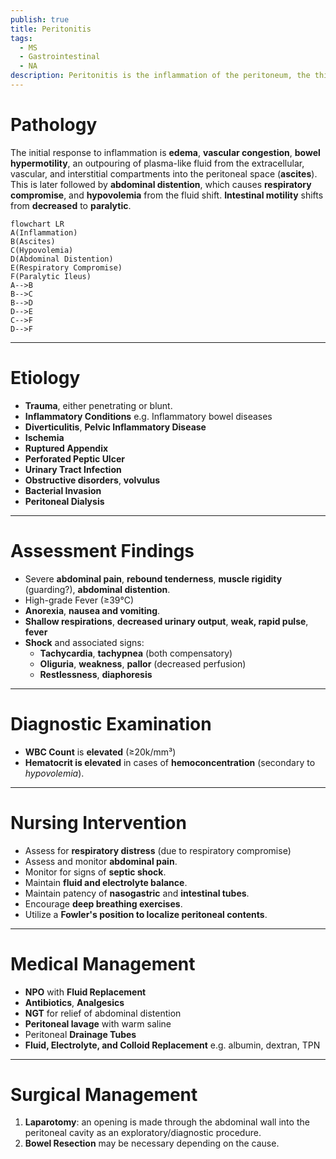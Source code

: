 ```yaml
---
publish: true
title: Peritonitis
tags:
  - MS
  - Gastrointestinal
  - NA
description: Peritonitis is the inflammation of the peritoneum, the thin membrane lining the abdominal cavity and covering the abdominal organs. It commonly results from bacterial contamination due to perforations in the gastrointestinal tract, such as from a ruptured appendix, perforated ulcer, or diverticulum.
---
```

# Pathology
The initial response to inflammation is **edema**, **vascular congestion**, **bowel hypermotility**, an outpouring of plasma-like fluid from the extracellular, vascular, and interstitial compartments into the peritoneal space (**ascites**). This is later followed by **abdominal distention**, which causes **respiratory compromise**, and **hypovolemia** from the fluid shift. **Intestinal motility** shifts from **decreased** to **paralytic**.

```mermaid
flowchart LR
A(Inflammation)
B(Ascites)
C(Hypovolemia)
D(Abdominal Distention)
E(Respiratory Compromise)
F(Paralytic Ileus)
A-->B
B-->C
B-->D
D-->E
C-->F
D-->F
```

___

# Etiology
- **Trauma**, either penetrating or blunt.
- **Inflammatory Conditions** e.g. Inflammatory bowel diseases
- **Diverticulitis**, **Pelvic Inflammatory Disease**
- **Ischemia**
- **Ruptured Appendix**
- **Perforated Peptic Ulcer**
- **Urinary Tract Infection**
- **Obstructive disorders**, **volvulus**
- **Bacterial Invasion**
- **Peritoneal Dialysis**

___

# Assessment Findings
- Severe **abdominal pain**, **rebound tenderness**, **muscle rigidity** (guarding?), **abdominal distention**.
- High-grade Fever (≥39°C)
- **Anorexia**, **nausea and vomiting**.
- **Shallow respirations**, **decreased urinary output**, **weak, rapid pulse**, **fever**
- **Shock** and associated signs:
	- **Tachycardia**, **tachypnea** (both compensatory)
	- **Oliguria**, **weakness**, **pallor** (decreased perfusion)
	- **Restlessness**, **diaphoresis**

___

# Diagnostic Examination
- **WBC Count** is **elevated** (≥20k/mm³)
- **Hematocrit is elevated** in cases of **hemoconcentration** (secondary to *hypovolemia*).

___

# Nursing Intervention
- Assess for **respiratory distress** (due to respiratory compromise)
- Assess and monitor **abdominal pain**.
- Monitor for signs of **septic shock**.
- Maintain **fluid and electrolyte balance**.
- Maintain patency of **nasogastric** and **intestinal tubes**.
- Encourage **deep breathing exercises**.
- Utilize a **Fowler's position to localize peritoneal contents**.

___

# Medical Management
- **NPO** with **Fluid Replacement**
- **Antibiotics**, **Analgesics**
- **NGT** for relief of abdominal distention
- **Peritoneal lavage** with warm saline
- Peritoneal **Drainage Tubes**
- **Fluid, Electrolyte, and Colloid Replacement** e.g. albumin, dextran, TPN

___

# Surgical Management
1. **Laparotomy**: an opening is made through the abdominal wall into the peritoneal cavity as an exploratory/diagnostic procedure.
2. **Bowel Resection** may be necessary depending on the cause.
